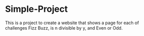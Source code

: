 # Simple-Project
This is a project to create a website that shows a page for each of challenges Fizz Buzz, is n divisible by y, and Even or Odd. 
